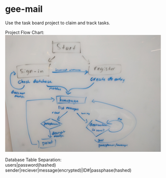 # gee-mail
Use the task board project to claim and track tasks.

Project Flow Chart:
![Flow Chart](https://github.com/colbybanbury/gee-mail/blob/master/photos/IMG_20171025_134010.jpg)


Database Table Separation:  
users|password(hashed)  
sender|reciever|message(encrypted)|ID#|passphase(hashed)  
